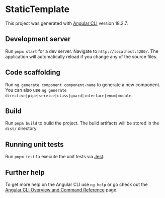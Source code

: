 # StaticTemplate

This project was generated with [Angular CLI](https://github.com/angular/angular-cli) version 18.2.7.

## Development server

Run `pnpm start` for a dev server. Navigate to `http://localhost:4200/`. The application will automatically reload if you change any of the source files.

## Code scaffolding

Run `ng generate component component-name` to generate a new component. You can also use `ng generate directive|pipe|service|class|guard|interface|enum|module`.

## Build

Run `pnpm build` to build the project. The build artifacts will be stored in the `dist/` directory.

## Running unit tests

Run `pnpm test` to execute the unit tests via [Jest](https://jestjs.io/).


## Further help

To get more help on the Angular CLI use `ng help` or go check out the [Angular CLI Overview and Command Reference](https://angular.dev/tools/cli) page.

